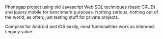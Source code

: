 Phonegap project using old Javascript Web SQL techniques (basic CRUD) and jquery mobile for benchmark purposes. 
Nothing serious, nothing out of the world, as often; just testing stuff for private projects.

Compiles for Android and iOS easily, most funtionalities work as intended.
Legacy value.
